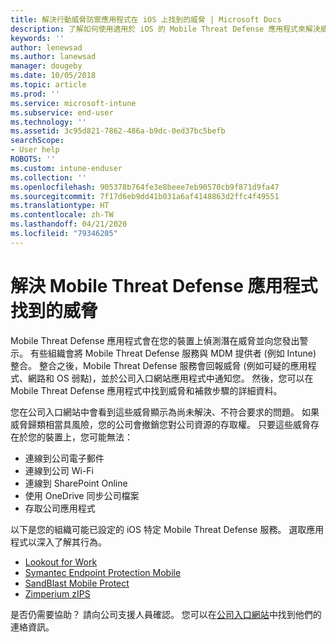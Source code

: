 ```yaml
---
title: 解決行動威脅防禦應用程式在 iOS 上找到的威脅 | Microsoft Docs
description: 了解如何使用適用於 iOS 的 Mobile Threat Defense 應用程式來解決威脅。
keywords: ''
author: lenewsad
ms.author: lanewsad
manager: dougeby
ms.date: 10/05/2018
ms.topic: article
ms.prod: ''
ms.service: microsoft-intune
ms.subservice: end-user
ms.technology: ''
ms.assetid: 3c95d821-7862-486a-b9dc-0ed37bc5befb
searchScope:
- User help
ROBOTS: ''
ms.custom: intune-enduser
ms.collection: ''
ms.openlocfilehash: 905378b764fe3e8beee7eb90570cb9f871d9fa47
ms.sourcegitcommit: 7f17d6eb9dd41b031a6af4148863d2ffc4f49551
ms.translationtype: HT
ms.contentlocale: zh-TW
ms.lasthandoff: 04/21/2020
ms.locfileid: "79346205"
---
```

# <a name="resolve-a-threat-found-by-a-mobile-threat-defense-app"></a>解決 Mobile Threat Defense 應用程式找到的威脅

Mobile Threat Defense 應用程式會在您的裝置上偵測潛在威脅並向您發出警示。 有些組織會將 Mobile Threat Defense 服務與 MDM 提供者 (例如 Intune) 整合。 整合之後，Mobile Threat Defense 服務會回報威脅 (例如可疑的應用程式、網路和 OS 弱點)，並於公司入口網站應用程式中通知您。 然後，您可以在 Mobile Threat Defense 應用程式中找到威脅和補救步驟的詳細資料。  

您在公司入口網站中會看到這些威脅顯示為尚未解決、不符合要求的問題。 如果威脅歸類相當具風險，您的公司會撤銷您對公司資源的存取權。 只要這些威脅存在於您的裝置上，您可能無法：  

* 連線到公司電子郵件
* 連線到公司 Wi-Fi
* 連線到 SharePoint Online
* 使用 OneDrive 同步公司檔案
* 存取公司應用程式

以下是您的組織可能已設定的 iOS 特定 Mobile Threat Defense 服務。 選取應用程式以深入了解其行為。 


* [Lookout for Work](you-need-to-resolve-a-threat-found-by-lookout-for-work-ios.md)
* [Symantec Endpoint Protection Mobile](you-need-to-resolve-a-threat-found-by-skycure-ios.md)
* [SandBlast Mobile Protect](you-need-to-resolve-a-threat-found-by-checkpoint-ios.md)
* [Zimperium zIPS](you-need-to-resolve-a-threat-found-by-zips-ios.md)

是否仍需要協助？ 請向公司支援人員確認。 您可以在[公司入口網站](https://go.microsoft.com/fwlink/?linkid=2010980)中找到他們的連絡資訊。  

